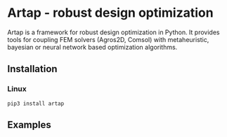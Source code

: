 # Artap - robust design optimization

Artap is a framework for robust design optimization in Python. 
It provides tools for coupling FEM solvers (Agros2D, Comsol) with metaheuristic, bayesian or neural network based
optimization algorithms.

## Installation

### Linux
```
pip3 install artap
```

## Examples